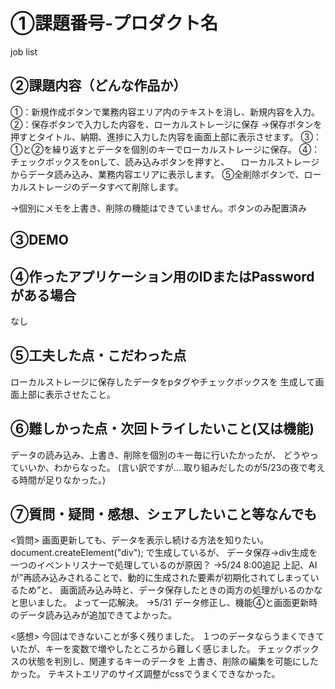 # ①課題番号-プロダクト名
job list

## ②課題内容（どんな作品か）
①：新規作成ボタンで業務内容エリア内のテキストを消し、新規内容を入力。
②：保存ボタンで入力した内容を、ローカルストレージに保存
→保存ボタンを押すとタイトル、納期、進捗に入力した内容を画面上部に表示させます。
③：①と②を繰り返すとデータを個別のキーでローカルストレージに保存。
④：チェックボックスをonして、読み込みボタンを押すと、
　ローカルストレージからデータ読み込み、業務内容エリアに表示します。
⑤全削除ボタンで、ローカルストレージのデータすべて削除します。

→個別にメモを上書き、削除の機能はできていません。ボタンのみ配置済み

## ③DEMO

## ④作ったアプリケーション用のIDまたはPasswordがある場合
なし

## ⑤工夫した点・こだわった点
ローカルストレージに保存したデータをpタグやチェックボックスを
生成して画面上部に表示させたこと。

## ⑥難しかった点・次回トライしたいこと(又は機能)
データの読み込み、上書き、削除を個別のキー毎に行いたかったが、
どうやっていいか、わからなった。
(言い訳ですが....取り組みだしたのが5/23の夜で考える時間が足りなかった。)


## ⑦質問・疑問・感想、シェアしたいこと等なんでも
<質問>
画面更新しても、データを表示し続ける方法を知りたい。
document.createElement("div"); で生成しているが、
データ保存→div生成を一つのイベントリスナーで処理しているのが原因？
→5/24 8:00追記
上記、AIが”再読み込みされることで、動的に生成された要素が初期化されてしまっているため”と、
画面読み込み時と、データ保存したときの両方の処理がいるのかなと思いました。
よって一応解決。
→5/31 データ修正し、機能④と画面更新時のデータ読み込みが追加できてよかった。

<感想>
今回はできないことが多く残りました。
１つのデータならうまくできていたが、キーを変数で増やしたところから難しく感じました。
チェックボックスの状態を判別し、関連するキーのデータを
上書き、削除の編集を可能にしたかった。
テキストエリアのサイズ調整がcssでうまくできなかった。
